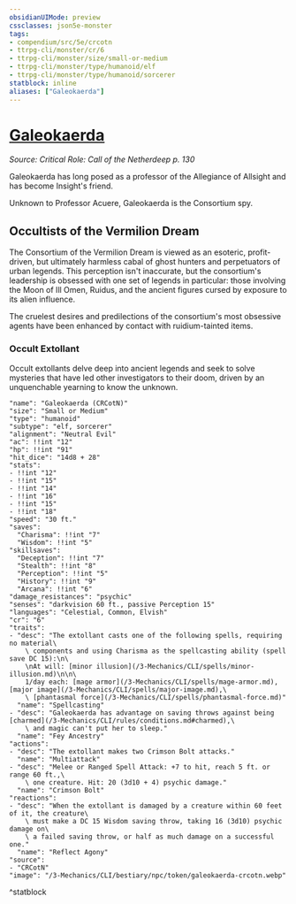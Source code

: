 ```yaml
---
obsidianUIMode: preview
cssclasses: json5e-monster
tags:
- compendium/src/5e/crcotn
- ttrpg-cli/monster/cr/6
- ttrpg-cli/monster/size/small-or-medium
- ttrpg-cli/monster/type/humanoid/elf
- ttrpg-cli/monster/type/humanoid/sorcerer
statblock: inline
aliases: ["Galeokaerda"]
---
```

# [Galeokaerda](3-Mechanics\CLI\bestiary\npc/galeokaerda-crcotn.md)
*Source: Critical Role: Call of the Netherdeep p. 130*  

Galeokaerda has long posed as a professor of the Allegiance of Allsight and has become Insight's friend.

Unknown to Professor Acuere, Galeokaerda is the Consortium spy.

## Occultists of the Vermilion Dream

The Consortium of the Vermilion Dream is viewed as an esoteric, profit-driven, but ultimately harmless cabal of ghost hunters and perpetuators of urban legends. This perception isn't inaccurate, but the consortium's leadership is obsessed with one set of legends in particular: those involving the Moon of Ill Omen, Ruidus, and the ancient figures cursed by exposure to its alien influence.

The cruelest desires and predilections of the consortium's most obsessive agents have been enhanced by contact with ruidium-tainted items.

### Occult Extollant

Occult extollants delve deep into ancient legends and seek to solve mysteries that have led other investigators to their doom, driven by an unquenchable yearning to know the unknown.

```statblock
"name": "Galeokaerda (CRCotN)"
"size": "Small or Medium"
"type": "humanoid"
"subtype": "elf, sorcerer"
"alignment": "Neutral Evil"
"ac": !!int "12"
"hp": !!int "91"
"hit_dice": "14d8 + 28"
"stats":
- !!int "12"
- !!int "15"
- !!int "14"
- !!int "16"
- !!int "15"
- !!int "18"
"speed": "30 ft."
"saves":
  "Charisma": !!int "7"
  "Wisdom": !!int "5"
"skillsaves":
  "Deception": !!int "7"
  "Stealth": !!int "8"
  "Perception": !!int "5"
  "History": !!int "9"
  "Arcana": !!int "6"
"damage_resistances": "psychic"
"senses": "darkvision 60 ft., passive Perception 15"
"languages": "Celestial, Common, Elvish"
"cr": "6"
"traits":
- "desc": "The extollant casts one of the following spells, requiring no material\
    \ components and using Charisma as the spellcasting ability (spell save DC 15):\n\
    \nAt will: [minor illusion](/3-Mechanics/CLI/spells/minor-illusion.md)\n\n\
    1/day each: [mage armor](/3-Mechanics/CLI/spells/mage-armor.md), [major image](/3-Mechanics/CLI/spells/major-image.md),\
    \ [phantasmal force](/3-Mechanics/CLI/spells/phantasmal-force.md)"
  "name": "Spellcasting"
- "desc": "Galeokaerda has advantage on saving throws against being [charmed](/3-Mechanics/CLI/rules/conditions.md#charmed),\
    \ and magic can't put her to sleep."
  "name": "Fey Ancestry"
"actions":
- "desc": "The extollant makes two Crimson Bolt attacks."
  "name": "Multiattack"
- "desc": "Melee or Ranged Spell Attack: +7 to hit, reach 5 ft. or range 60 ft.,\
    \ one creature. Hit: 20 (3d10 + 4) psychic damage."
  "name": "Crimson Bolt"
"reactions":
- "desc": "When the extollant is damaged by a creature within 60 feet of it, the creature\
    \ must make a DC 15 Wisdom saving throw, taking 16 (3d10) psychic damage on\
    \ a failed saving throw, or half as much damage on a successful one."
  "name": "Reflect Agony"
"source":
- "CRCotN"
"image": "/3-Mechanics/CLI/bestiary/npc/token/galeokaerda-crcotn.webp"
```
^statblock